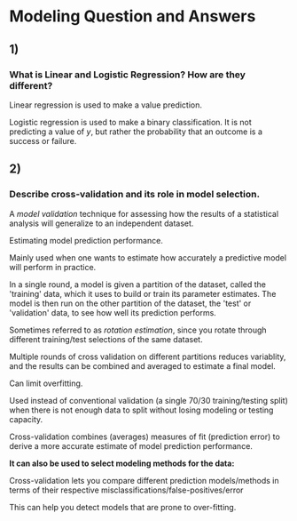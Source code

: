 # Modeling Question and Answers

## 1)

### **What is Linear and Logistic Regression? How are they different?**

Linear regression is used to make a value prediction.

Logistic regression is used to make a binary classification. It is not predicting a value of *y*, but rather the probability that an outcome is a success or failure.



## 2)

### **Describe cross-validation and its role in model selection.**

A *model validation* technique for assessing how the results of a statistical analysis will generalize to an independent dataset. 

Estimating model prediction performance.

Mainly used when one wants to estimate how accurately a predictive model will perform in practice. 

In a single round, a model is given a partition of the dataset, called the 'training' data, which it uses to build or train its parameter estimates. The model is then run on the other partition of the dataset, the 'test' or 'validation' data, to see how well its prediction performs.

Sometimes referred to as *rotation estimation*, since you rotate through different training/test selections of the same dataset.

Multiple rounds of cross validation on different partitions reduces variablity, and the results can be combined and averaged to estimate a final model.

Can limit overfitting.

Used instead of conventional validation (a single 70/30 training/testing split) when there is not enough data to split without losing modeling or testing capacity. 

Cross-validation combines (averages) measures of fit (prediction error) to derive a more accurate estimate of model prediction performance.

**It can also be used to select modeling methods for the data:**

Cross-validation lets you compare different prediction models/methods in terms of their respective misclassifications/false-positives/error

This can help you detect models that are prone to over-fitting.


